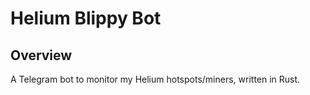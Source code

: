# Helium Blippy Bot

## Overview
A Telegram bot to monitor my Helium hotspots/miners, written in Rust.
